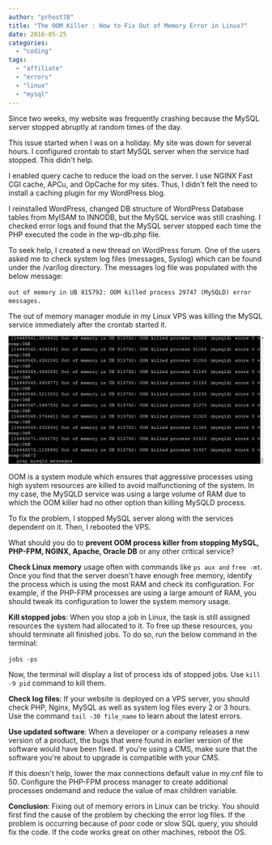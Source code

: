 ```yaml
---
author: "prhost78"
title: "The OOM Killer : How to Fix Out of Memory Error in Linux?"
date: 2016-05-25
categories: 
  - "coding"
tags: 
  - "affiliate"
  - "errors"
  - "linux"
  - "mysql"
---
```


Since two weeks, my website was frequently crashing because the MySQL server stopped abruptly at random times of the day.

This issue started when I was on a holiday. My site was down for several hours. I configured crontab to start MySQL server when the service had stopped. This didn't help.

I enabled query cache to reduce the load on the server. I use NGINX Fast CGI cache, APCu, and OpCache for my sites. Thus, I didn't felt the need to install a caching plugin for my WordPress blog.

I reinstalled WordPress, changed DB structure of WordPress Database tables from MyISAM to INNODB, but the MySQL service was still crashing. I checked error logs and found that the MySQL server stopped each time the PHP executed the code in the wp-db.php file.

To seek help, I created a new thread on WordPress forum. One of the users asked me to check system log files (messages, Syslog) which can be found under the /var/log directory. The messages log file was populated with the below message:

`out of memory in UB 815792: OOM killed process 29747 (MySQLD) error messages.`

The out of memory manager module in my Linux VPS was killing the MySQL service immediately after the crontab started it.

![OOM killer fix out of memory error in linux vps](images/OOM-killer-1.jpg)

OOM is a system module which ensures that aggressive processes using high system resources are killed to avoid malfunctioning of the system. In my case, the MySQLD service was using a large volume of RAM due to which the OOM killer had no other option than killing MySQLD process.

To fix the problem, I stopped MySQL server along with the services dependent on it. Then, I rebooted the VPS.

What should you do to **prevent OOM process killer from stopping MySQL, PHP-FPM, NGINX, Apache, Oracle DB** or any other critical service?

**Check Linux memory** usage often with commands like `ps aux and` `free -mt`. Once you find that the server doesn't have enough free memory, identify the process which is using the most RAM and check its configuration. For example, if the PHP-FPM processes are using a large amount of RAM, you should tweak its configuration to lower the system memory usage.

**Kill stopped jobs**: When you stop a job in Linux, the task is still assigned resources the system had allocated to it. To free up these resources, you should terminate all finished jobs. To do so, run the below command in the terminal:

`jobs -ps`

Now, the terminal will display a list of process ids of stopped jobs. Use `kill -9 pid` command to kill them.

**Check log files**: If your website is deployed on a VPS server, you should check PHP, Nginx, MySQL as well as system log files every 2 or 3 hours. Use the command `tail -30 file_name` to learn about the latest errors.

**Use updated software**: When a developer or a company releases a new version of a product, the bugs that were found in earlier version of the software would have been fixed. If you're using a CMS, make sure that the software you're about to upgrade is compatible with your CMS.

If this doesn't help, lower the max connections default value in my.cnf file to 50. Configure the PHP-FPM process manager to create additional processes ondemand and reduce the value of max children variable.

**Conclusion**: Fixing out of memory errors in Linux can be tricky. You should first find the cause of the problem by checking the error log files. If the problem is occurring because of poor code or slow SQL query, you should fix the code. If the code works great on other machines, reboot the OS.
